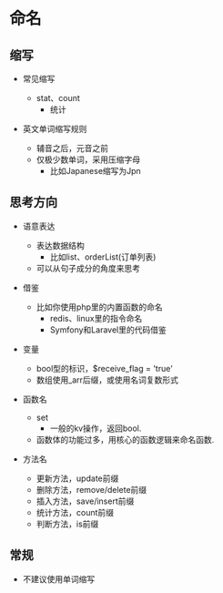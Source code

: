 # 命名

## 缩写
- 常见缩写
	- stat、count    
		- 统计

- 英文单词缩写规则
	- 辅音之后，元音之前
	- 仅极少数单词，采用压缩字母
		- 比如Japanese缩写为Jpn

## 思考方向
- 语意表达
	- 表达数据结构
		- 比如list、orderList(订单列表)
	- 可以从句子成分的角度来思考

- 借鉴
	- 比如你使用php里的内置函数的命名
		- redis、linux里的指令命名
		- Symfony和Laravel里的代码借鉴

- 变量
	- bool型的标识，$receive_flag = 'true'
	- 数组使用_arr后缀，或使用名词复数形式

- 函数名
	- set
		- 一般的kv操作，返回bool.
	- 函数体的功能过多，用核心的函数逻辑来命名函数.

- 方法名
	- 更新方法，update前缀
	- 删除方法，remove/delete前缀
	- 插入方法，save/insert前缀
	- 统计方法，count前缀
	- 判断方法，is前缀

## 常规
- 不建议使用单词缩写